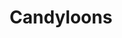 ---
layout: catalog
title: "Candyloons"
slug: candyloons
category: "catalog"
show_products: false
directory: candyloon
pdf: candyloon-brochure.pdf
cover: candyloon-brochure-cover.jpg
#filebase: pages/candyloon%20brochure%20final%20print
extension: jpg
numslides: 11
spread: true
---